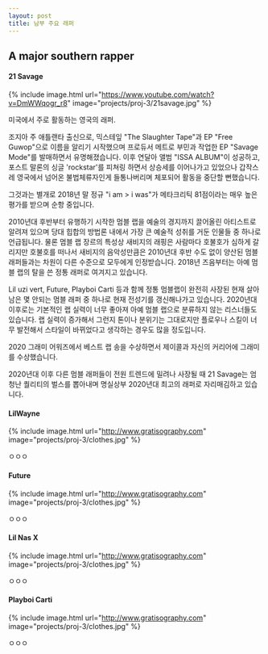 ```yaml
---
layout: post
title: 남부 주요 래퍼
---
```


## A major southern rapper

#### 21 Savage

{% include image.html url="https://www.youtube.com/watch?v=DmWWqogr_r8" image="projects/proj-3/21savage.jpg" %}

미국에서 주로 활동하는 영국의 래퍼.

조지아 주 애틀랜타 출신으로, 믹스테잎 "The Slaughter Tape"과 EP "Free Guwop"으로 이름을 알리기 시작했으며 프로듀서 메트로 부민과 작업한 EP "Savage Mode"를 발매하면서 유명해졌습니다. 이후 연달아 앨범 "ISSA ALBUM"이 성공하고, 포스트 말론의 싱글 'rockstar'를 피쳐링 하면서 상승세를 이어나가고 있었으나 갑작스레 영국에서 넘어온 불법체류자인게 들통나버리며 체포되어 활동을 중단할 뻔했습니다.

그것과는 별개로 2018년 말 정규 "i am > i was"가 메타크리틱 81점이라는 매우 높은 평가를 받으며 순항 중입니다.

2010년대 후반부터 유행하기 시작한 멈블 랩을 예술의 경지까지 끌어올린 아티스트로 알려져 있으며 당대 힙합의 방법론 내에서 가장 큰 예술적 성취를 거둔 인물들 중 하나로 언급됩니다. 물론 멈블 랩 장르의 특성상 새비지의 래핑은 사람마다 호불호가 심하게 갈리지만 호불호를 떠나서 새비지의 음악성만큼은 2010년대 후반 수도 없이 양산된 멈블 래퍼들과는 차원이 다른 수준으로 모두에게 인정받습니다. 2018년 즈음부터는 아예 멈블 랩의 탈을 쓴 정통 래퍼로 여겨지고 있습니다.

Lil uzi vert, Future, Playboi Carti 등과 함께 정통 멈블랩이 완전히 사장된 현재 살아남은 몇 안되는 멈블 래퍼 중 하나로 현재 전성기를 갱신해나가고 있습니다. 2020년대 이후로는 기본적인 랩 실력이 너무 좋아져 아예 멈블 랩으로 분류하지 않는 리스너들도 있습니다. 랩 실력이 증가해서 그런지 톤이나 분위기는 그대로지만 플로우나 스킬이 너무 발전해서 스타일이 바뀌었다고 생각하는 경우도 많을 정도입니다.

2020 그래미 어워즈에서 베스트 랩 송을 수상하면서 제이콜과 자신의 커리어에 그래미를 수상했습니다.

2020년대 이후 다른 멈블 래퍼들이 전원 트렌드에 밀려나 사장될 때 21 Savage는 엄청난 퀄리티의 벌스를 뽑아내며 명실상부 2020년대 최고의 래퍼로 자리매김하고 있습니다.

#### LilWayne

{% include image.html url="http://www.gratisography.com" image="projects/proj-3/clothes.jpg" %}

ㅇㅇㅇ

#### Future

{% include image.html url="http://www.gratisography.com" image="projects/proj-3/clothes.jpg" %}

ㅇㅇㅇ

#### Lil Nas X

{% include image.html url="http://www.gratisography.com" image="projects/proj-3/clothes.jpg" %}

ㅇㅇㅇ

#### Playboi Carti

{% include image.html url="http://www.gratisography.com" image="projects/proj-3/clothes.jpg" %}

ㅇㅇㅇ